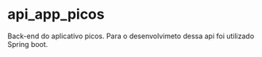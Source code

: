 # api_app_picos
 Back-end do aplicativo picos. Para o desenvolvimeto dessa api foi utilizado Spring boot. 
